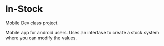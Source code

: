 # In-Stock
Mobile Dev class project. 

Mobile app for android users. 
Uses an interfase to create a stock system where you can modify the values. 

